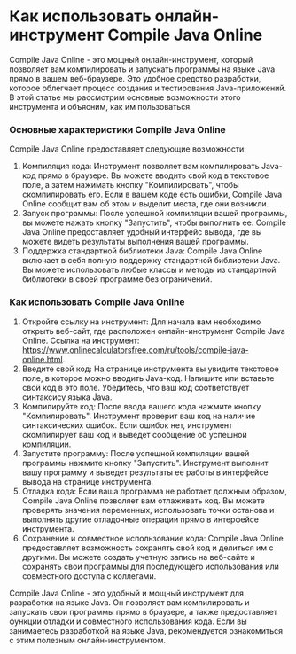 Как использовать онлайн-инструмент Compile Java Online
======================================================

Compile Java Online - это мощный онлайн-инструмент, который позволяет вам компилировать и запускать программы на языке Java прямо в вашем веб-браузере. Это удобное средство разработки, которое облегчает процесс создания и тестирования Java-приложений. В этой статье мы рассмотрим основные возможности этого инструмента и объясним, как им пользоваться.

### Основные характеристики Compile Java Online

Compile Java Online предоставляет следующие возможности:

1. Компиляция кода: Инструмент позволяет вам компилировать Java-код прямо в браузере. Вы можете вводить свой код в текстовое поле, а затем нажимать кнопку "Компилировать", чтобы скомпилировать его. Если в вашем коде есть ошибки, Compile Java Online сообщит вам об этом и выделит места, где они возникли.
2. Запуск программы: После успешной компиляции вашей программы, вы можете нажать кнопку "Запустить", чтобы выполнить ее. Compile Java Online предоставляет удобный интерфейс вывода, где вы можете видеть результаты выполнения вашей программы.
3. Поддержка стандартной библиотеки Java: Compile Java Online включает в себя полную поддержку стандартной библиотеки Java. Вы можете использовать любые классы и методы из стандартной библиотеки в своей программе без ограничений.

### Как использовать Compile Java Online

1. Откройте ссылку на инструмент: Для начала вам необходимо открыть веб-сайт, где расположен онлайн-инструмент Compile Java Online. Ссылка на инструмент: <https://www.onlinecalculatorsfree.com/ru/tools/compile-java-online.html>.
2. Введите свой код: На странице инструмента вы увидите текстовое поле, в которое можно вводить Java-код. Напишите или вставьте свой код в это поле. Убедитесь, что ваш код соответствует синтаксису языка Java.
3. Компилируйте код: После ввода вашего кода нажмите кнопку "Компилировать". Инструмент проверит ваш код на наличие синтаксических ошибок. Если ошибок нет, инструмент скомпилирует ваш код и выведет сообщение об успешной компиляции.
4. Запустите программу: После успешной компиляции вашей программы нажмите кнопку "Запустить". Инструмент выполнит вашу программу и выведет результаты ее работы в интерфейсе вывода на странице инструмента.
5. Отладка кода: Если ваша программа не работает должным образом, Compile Java Online позволяет вам отлаживать код. Вы можете проверять значения переменных, использовать точки останова и выполнять другие отладочные операции прямо в интерфейсе инструмента.
6. Сохранение и совместное использование кода: Compile Java Online предоставляет возможность сохранять свой код и делиться им с другими. Вы можете создать учетную запись на веб-сайте и сохранять свои программы для последующего использования или совместного доступа с коллегами.

Compile Java Online - это удобный и мощный инструмент для разработки на языке Java. Он позволяет вам компилировать и запускать свои программы прямо в браузере, а также предоставляет функции отладки и совместного использования кода. Если вы занимаетесь разработкой на языке Java, рекомендуется ознакомиться с этим полезным онлайн-инструментом.